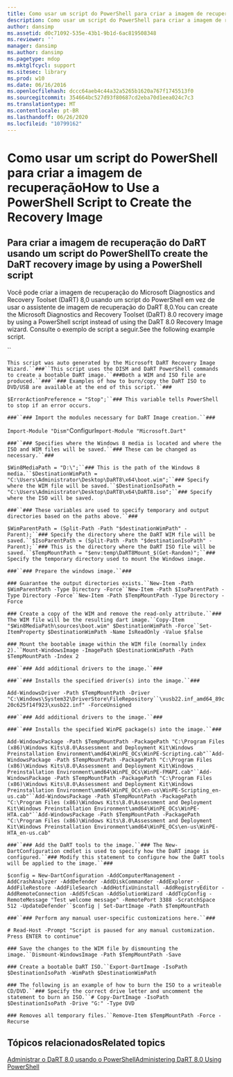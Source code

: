 ```yaml
---
title: Como usar um script do PowerShell para criar a imagem de recuperação
description: Como usar um script do PowerShell para criar a imagem de recuperação
author: dansimp
ms.assetid: d0c71092-535e-43b1-9b1d-6ac819508348
ms.reviewer: ''
manager: dansimp
ms.author: dansimp
ms.pagetype: mdop
ms.mktglfcycl: support
ms.sitesec: library
ms.prod: w10
ms.date: 06/16/2016
ms.openlocfilehash: dccc64aeb4c44a32a5265b1620a767f1745513f0
ms.sourcegitcommit: 354664bc527d93f80687cd2eba70d1eea024c7c3
ms.translationtype: MT
ms.contentlocale: pt-BR
ms.lasthandoff: 06/26/2020
ms.locfileid: "10799162"
---
```

# <span data-ttu-id="421ba-103">Como usar um script do PowerShell para criar a imagem de recuperação</span><span class="sxs-lookup"><span data-stu-id="421ba-103">How to Use a PowerShell Script to Create the Recovery Image</span></span>


## <a href="" id="bkmk-create-image-use-script"></a><span data-ttu-id="421ba-104">Para criar a imagem de recuperação do DaRT usando um script do PowerShell</span><span class="sxs-lookup"><span data-stu-id="421ba-104">To create the DaRT recovery image by using a PowerShell script</span></span>


<span data-ttu-id="421ba-105">Você pode criar a imagem de recuperação do Microsoft Diagnostics and Recovery Toolset (DaRT) 8,0 usando um script do PowerShell em vez de usar o assistente de imagem de recuperação do DaRT 8,0.</span><span class="sxs-lookup"><span data-stu-id="421ba-105">You can create the Microsoft Diagnostics and Recovery Toolset (DaRT) 8.0 recovery image by using a PowerShell script instead of using the DaRT 8.0 Recovery Image wizard.</span></span> <span data-ttu-id="421ba-106">Consulte o exemplo de script a seguir.</span><span class="sxs-lookup"><span data-stu-id="421ba-106">See the following example script.</span></span>

``

`This script was auto generated by the Microsoft DaRT Recovery Image Wizard.``###``This script uses the DISM and DaRT PowerShell commands to create a bootable DaRT image.``###Both a WIM and ISO file are produced.``###``### Examples of how to burn/copy the DaRT ISO to DVD/USB are available at the end of this script.``###`

`$ErrorActionPreference = "Stop";``### This variable tells PowerShell to stop if an error occurs.`

`###``### Import the modules necessary for DaRT Image creation.``###`

`Import-Module "Dism"`<span data-ttu-id="421ba-107">Configur</span><span class="sxs-lookup"><span data-stu-id="421ba-107">I</span></span>`mport-Module "Microsoft.Dart"`

`###``### Specifies where the Windows 8 media is located and where the ISO and WIM files will be saved.``### These can be changed as necessary.``###`

`$Win8MediaPath = "D:\";``### This is the path of the Windows 8 media.``$DestinationWimPath = "C:\Users\Administrator\Desktop\DaRT8\x64\boot.wim";``### Specify where the WIM file will be saved.``$DestinationIsoPath = "C:\Users\Administrator\Desktop\DaRT8\x64\DaRT8.iso";``### Specify where the ISO will be saved.`

`###``### These variables are used to specify temporary and output directories based on the paths above.``###`

`$WimParentPath = (Split-Path -Path "$destinationWimPath" -Parent);``### Specify the directory where the DaRT WIM file will be saved.``$IsoParentPath = (Split-Path -Path "$destinationIsoPath" -Parent);``### This is the directory where the DaRT ISO file will be saved.``$TempMountPath = "$env:temp\DaRT8Mount_$(Get-Random)";``### Specify the temporary directory used to mount the Windows image.`

`###``### Prepare the windows image.``###`

`### Guarantee the output directories exists.``New-Item -Path $WimParentPath -Type Directory -Force``New-Item -Path $IsoParentPath -Type Directory -Force``New-Item -Path $TempMountPath -Type Directory -Force`

`### Create a copy of the WIM and remove the read-only attribute.``### The WIM file will be the resulting dart image.``Copy-Item "$Win8MediaPath\sources\boot.wim" $DestinationWimPath -Force``Set-ItemProperty $DestinationWimPath -Name IsReadOnly -Value $false`

`### Mount the bootable image within the WIM file (normally index 2).``Mount-WindowsImage -ImagePath $DestinationWimPath -Path $TempMountPath -Index 2`

`###``### Add additional drivers to the image.``###`

`###``### Installs the specified driver(s) into the image.``###`

`Add-WindowsDriver -Path $TempMountPath -Driver "C:\Windows\System32\DriverStore\FileRepository``\xusb22.inf_amd64_89c20c625f14f923\xusb22.inf" -ForceUnsigned`

`###``### Add additional drivers to the image.``###`

`###``### Installs the specified WinPE package(s) into the image.``###`

`Add-WindowsPackage -Path $TempMountPath -PackagePath "C:\Program Files (x86)\Windows Kits\8.0\Assessment and Deployment Kit\Windows Preinstallation Environment\amd64\WinPE_OCs\WinPE-Scripting.cab"``Add-WindowsPackage -Path $TempMountPath -PackagePath "C:\Program Files (x86)\Windows Kits\8.0\Assessment and Deployment Kit\Windows Preinstallation Environment\amd64\WinPE_OCs\WinPE-FMAPI.cab"``Add-WindowsPackage -Path $TempMountPath -PackagePath "C:\Program Files (x86)\Windows Kits\8.0\Assessment and Deployment Kit\Windows Preinstallation Environment\amd64\WinPE_OCs\en-us\WinPE-Scripting_en-us.cab"``Add-WindowsPackage -Path $TempMountPath -PackagePath "C:\Program Files (x86)\Windows Kits\8.0\Assessment and Deployment Kit\Windows Preinstallation Environment\amd64\WinPE_OCs\WinPE-HTA.cab"``Add-WindowsPackage -Path $TempMountPath -PackagePath "C:\Program Files (x86)\Windows Kits\8.0\Assessment and Deployment Kit\Windows Preinstallation Environment\amd64\WinPE_OCs\en-us\WinPE-HTA_en-us.cab"`

`###``### Add the DaRT tools to the image.``### The New-DartConfiguration cmdlet is used to specify how the DaRT image is configured.``### Modify this statement to configure how the DaRT tools will be applied to the image.``###`

`$config = New-DartConfiguration -AddComputerManagement -AddCrashAnalyzer -AddDefender -AddDiskCommander -AddExplorer -AddFileRestore -AddFileSearch -AddHotfixUninstall -AddRegistryEditor -AddRemoteConnection -AddSfcScan -AddSolutionWizard -AddTcpConfig -RemoteMessage "Test welcome message" -RemotePort 3388 -ScratchSpace 512 -UpdateDefender``$config | Set-DartImage -Path $TempMountPath`

`###``### Perform any manual user-specific customizations here.``###`

`# Read-Host -Prompt "Script is paused for any manual customization. Press ENTER to continue"`

`### Save the changes to the WIM file by dismounting the image.``Dismount-WindowsImage -Path $TempMountPath -Save`

`### Create a bootable DaRT ISO.``Export-DartImage -IsoPath $DestinationIsoPath -WimPath $DestinationWimPath`

`### The following is an example of how to burn the ISO to a writeable CD/DVD.``### Specify the correct drive letter and uncomment the statement to burn an ISO.``# Copy-DartImage -IsoPath $DestinationIsoPath -Drive "G:" -Type DVD`

`### Removes all temporary files.``Remove-Item $TempMountPath -Force -Recurse`

## <span data-ttu-id="421ba-108">Tópicos relacionados</span><span class="sxs-lookup"><span data-stu-id="421ba-108">Related topics</span></span>


[<span data-ttu-id="421ba-109">Administrar o DaRT 8.0 usando o PowerShell</span><span class="sxs-lookup"><span data-stu-id="421ba-109">Administering DaRT 8.0 Using PowerShell</span></span>](administering-dart-80-using-powershell-dart-8.md)

 

 





